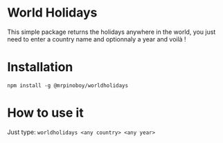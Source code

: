 # World Holidays

This simple package returns the holidays anywhere in the world, you just need to enter a country name and optionnaly a year and voilà !

# Installation

`npm install -g @mrpinoboy/worldholidays`

# How to use it
Just type: 
`worldholidays <any country> <any year>`